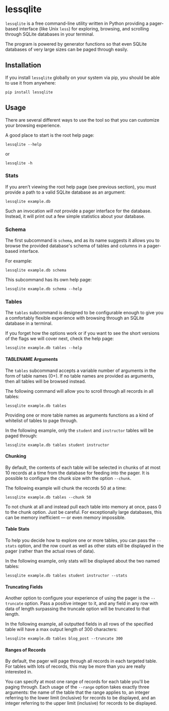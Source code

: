 # lessqlite



`lessqlite` is a free command-line utility written in Python providing a pager-based interface (like Unix `less`) for exploring, browsing, and scrolling through SQLite databases in your terminal. 

The program is powered by generator functions so that even SQLite databases of very large sizes can be paged through easily.

## Installation

If you install `lessqlite` globally on your system via pip, you should be able to use it from anywhere:

```
pip install lessqlite
```

## Usage

There are several different ways to use the tool so that you can customize your browsing experience. 

A good place to start is the root help page:

```
lessqlite --help
```

or

```
lessqlite -h
```

### Stats 

If you aren't viewing the root help page (see previous section), you must provide a path to a valid SQLite database as an argument:

```
lessqlite example.db
```

Such an invocation *will not* provide a pager interface for the database. Instead, it will print out a few simple statistics about your database.

### Schema

The first subcommand is `schema`, and as its name suggests it allows you to browse the provided database's schema of tables and columns in a pager-based interface. 

For example:

```
lessqlite example.db schema
```

This subcommand has its own help page:

```
lessqlite example.db schema --help 
```

### Tables

The `tables` subcommand is designed to be configurable enough to give you a comfortably flexible experience with browsing through an SQLite database in a terminal.

If you forget how the options work or if you want to see the short versions of the flags we will cover next, check the help page:

```
lessqlite example.db tables --help
```

#### TABLENAME Arguments

The `tables` subcommand accepts a variable number of arguments in the form of table names (0+). If no table names are provided as arguments, then all tables will be browsed instead. 

The following command will allow you to scroll through all records in all tables:

```
lessqlite example.db tables 
```

Providing one or more table names as arguments functions as a kind of whitelist of tables to page through. 

In the following example, only the `student` and `instructor` tables will be paged through:

```
lessqlite example.db tables student instructor 
```

#### Chunking

By default, the contents of each table will be selected in chunks of at most 10 records at a time from the database for feeding into the pager. It is possible to configure the chunk size with the option `--chunk`. 

The following example will chunk the records 50 at a time:

```
lessqlite example.db tables --chunk 50
```

To not chunk at all and instead pull each table into memory at once, pass 0 to the chunk option. Just be careful. For exceptionally large databases, this can be memory inefficient — or even memory impossible. 

#### Table Stats

To help you decide how to explore one or more tables, you can pass the `--stats` option, and the row count as well as other stats eill be displayed in the pager (rather than the actual rows of data). 

In the following example, only stats will be displayed about the two named tables:

```
lessqlite example.db tables student instructor --stats 
```

#### Truncating Fields

Another option to configure your experience of using the pager is the `--truncate` option. Pass a positive integer to it, and any field in any row with data of length surpassing the truncate option will be truncated to that length. 

In the following example, all outputted fields in all rows of the specified table will have a max output length of 300 characters:

```
lessqlite example.db tables blog_post --truncate 300
```

#### Ranges of Records

By default, the pager will page through all records in each targeted table. For tables with lots of records, this may be more than you are really interested in. 

You can specify at most one range of records for each table you'll be paging through. Each usage of the `--range` option takes exactly three arguments: the name of the table that the range applies to, an integer referring to the lower limit (inclusive) for records to be displayed, and an integer referring to the upper limit (inclusive) for records to be displayed. 
